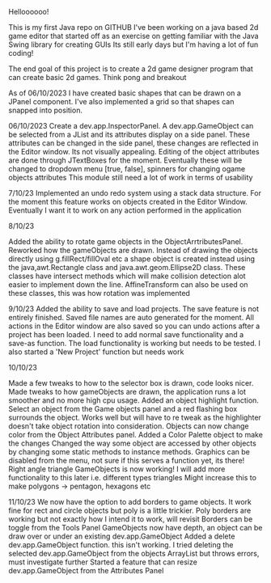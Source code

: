 Helloooooo!

This is my first Java repo on GITHUB
I've been working on a java based 2d game editor that started off as an exercise on getting familiar with the Java Swing library for creating GUIs
Its still early days but I'm having a lot of fun coding!

The end goal of this project is to create a 2d game designer program that can create basic 2d games. Think pong and breakout

As of 06/10/2023
I have created basic shapes that can be drawn on a JPanel component. I've also implemented a grid so that shapes can snapped into position.

06/10/2023
Create a dev.app.InspectorPanel. A dev.app.GameObject can be selected from a JList and its attributes display on a side panel.
These attributes can be changed in the side panel, these changes are reflected in the Editor window.
Its not visually appealing. Editing of the object attributes are done through JTextBoxes for the moment. Eventually these will be changed to dropdown menu [true, false], spinners for changing ogame objects attributes
This module still need a lot of work in terms of usability

7/10/23
Implemented an undo redo system using a stack data structure. 
For the moment this feature works on objects created in the Editor Window. Eventually I want it to work on any action performed in the application

8/10/23

Added the ability to rotate game objects in the ObjectArrtributesPanel.
Reworked how the gameObjects are drawn. Instead of drawing the objects directly using 
g.fillRect/fillOval etc a shape object is created instead using the java,awt.Rectangle class and java.awt.geom.Ellipse2D class. These classes have intersect methods which will make collision detection alot easier to implement down the line. AffineTransform can also be used on these classes, this was how rotation was implemented

9/10/23
Added the ability to save and load projects. The save feature is not entirely finished. Saved file names are auto generated for the moment. All actions in the Editor window are also saved so you can undo actions after a project has been loaded. I need to add normal save functionality and a save-as function.
The load functionality is working but needs to be tested. 
I also started a 'New Project' function but needs work

10/10/23

Made a few tweaks to how to the selector box is drawn, code looks nicer. 
Made tweaks to how gameObjects are drawn, the application runs a lot smoother and no more high cpu usage.
Added an object highlight function. Select an object from the Game objects panel and a red flashing box
surrounds the object. Works well but will have to re tweak as the highlighter doesn't take object rotation into
consideration.
Objects can now change color from the Object Attributes panel. Added a Color Palette object to make the changes
Changed the way some object are accessed by other objects by changing some static methods to instance methods. 
Graphics can be disabled from the menu, not sure if this serves a function yet, its there!
Right angle triangle GameObjects is now working! I will add more functionality to this later i.e. different types triangles
Might increase this to make polygons -> pentagon, hexagons etc

11/10/23
We now have the option to add borders to game objects. It work fine for rect and circle objects but poly is a little trickier.
Poly borders are working but not exactly how I intend it to work, will revisit
Borders can be toggle from the Tools Panel
GameObjects now have depth, an object can be draw over or under an existing dev.app.GameObject
Added a delete dev.app.GameObject function. this isn't working. I tried deleting the selected dev.app.GameObject from the objects ArrayList but throws errors, must investigate further
Started a feature that can resize dev.app.GameObject from the Attributes Panel



